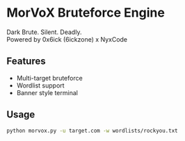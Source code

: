 # MorVoX Bruteforce Engine
Dark Brute. Silent. Deadly.  
Powered by 0x6ick (6ickzone) x NyxCode

## Features
- Multi-target bruteforce
- Wordlist support
- Banner style terminal

## Usage
```bash
python morvox.py -u target.com -w wordlists/rockyou.txt
